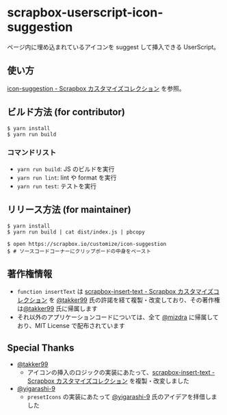 # scrapbox-userscript-icon-suggestion

ページ内に埋め込まれているアイコンを suggest して挿入できる UserScript。

## 使い方

[icon-suggestion - Scrapbox カスタマイズコレクション](https://scrapbox.io/customize/icon-suggestion) を参照。

## ビルド方法 (for contributor)

```console
$ yarn install
$ yarn run build
```

### コマンドリスト

- `yarn run build`: JS のビルドを実行
- `yarn run lint`: lint や format を実行
- `yarn run test`: テストを実行

## リリース方法 (for maintainer)

```console
$ yarn install
$ yarn run build | cat dist/index.js | pbcopy

$ open https://scrapbox.io/customize/icon-suggestion
$ # ソースコードコーナーにクリップボードの中身をペースト
```

## 著作権情報

- `function insertText` は [scrapbox-insert-text - Scrapbox カスタマイズコレクション](https://scrapbox.io/customize/scrapbox-insert-text) を [@takker99](https://github.com/takker99) 氏の許諾を経て複製・改変しており、その著作権は[@takker99](https://github.com/takker99) 氏に帰属します
- それ以外のアプリケーションコードについては、全て [@mizdra](https://github.com/mizdra) に帰属しており、MIT License で配布されています

## Special Thanks

- [@takker99](https://github.com/takker99)
  - アイコンの挿入のロジックの実装にあたって、[scrapbox-insert-text - Scrapbox カスタマイズコレクション](https://scrapbox.io/customize/scrapbox-insert-text) を複製・改変しました
- [@yigarashi-9](https://github.com/yigarashi-9)
  - `presetIcons` の実装にあたって [@yigarashi-9](https://github.com/yigarashi-9) 氏のアイデアを拝借しました

